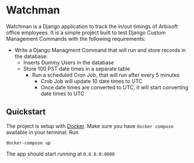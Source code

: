 # Watchman

Watchman is a Django application to track the in/out timings of Arbisoft office
employees. It is a simple project built to test Django Custom Management
Commands
with the following requirements:

- Write a Django Managment Command that will run and store records in the
  database:
    - Inserts Dummy Users in the database
    - Store 100 PST date times in a separate table
        - Run a scheduled Cron Job, that will run after every 5 minutes
            - Crob Job will update 10 date times to UTC
            - Once date times are converted to UTC, it will start converting
              date times to UTC

## Quickstart

The project is setup with [Docker](https://docs.docker.com/get-docker/). Make
sure you have `docker compose` available in your terminal. Run

```commandline
docker-compose up
```

The app should start running at `0.0.0.0:8000`
